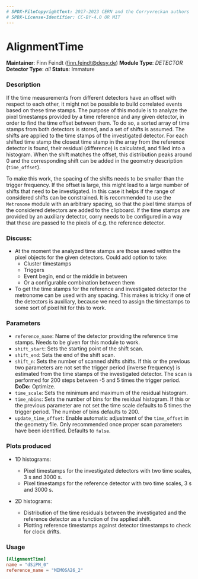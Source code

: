 ```yaml
---
# SPDX-FileCopyrightText: 2017-2023 CERN and the Corryvreckan authors
# SPDX-License-Identifier: CC-BY-4.0 OR MIT
---
```

# AlignmentTime
**Maintainer**: Finn Feindt (<finn.feindt@desy.de>)
**Module Type**: *DETECTOR*
**Detector Type**: *all*
**Status**: Immature

### Description
If the time measurements from different detectors have an offset with respect to each other, it might not be possible to build correlated events based on these time stamps. The purpose of this module is to analyze the pixel timestamps provided by a time reference and any given detector, in order to find the time offset between them. To do so, a sorted array of time stamps from both detectors is stored, and a set of shifts is assumed. The shifts are applied to the time stamps of the investigated detector. For each shifted time stamp the closest time stamp in the array from the reference detector is found, their residual (difference) is calculated, and filled into a histogram. When the shift matches the offset, this distribution peaks around 0 and the corresponding shift can be added in the geometry description (`time_offset`).

To make this work, the spacing of the shifts needs to be smaller than the trigger frequency. If the offset is large, this might lead to a large number of shifts that need to be investigated. In this case it helps if the range of considered shifts can be constrained. It is recommended to use the `Metronome` module with an arbitrary spacing, so that the pixel time stamps of the considered detectors are added to the clipboard. If the time stamps are provided by an auxiliary detector, corry needs to be configured in a way that these are passed to the pixels of e.g. the reference detector.

### Discuss:
* At the moment the analyzed time stamps are those saved within the pixel objects for the given detectors. Could add option to take:
  * Cluster timestamps
  * Triggers
  * Event begin, end or the middle in between
  * Or a configurable combination between them
* To get the time stamps for the reference and investigated detector the metronome can be used with any spacing. This makes is tricky if one of the detectors is auxiliary, because we need to assign the timestamps to some sort of pixel hit for this to work.

### Parameters
* `reference_name`: Name of the detector providing the reference time stamps. Needs to be given for this module to work.
* `shift_start`: Sets the starting point of the shift scan.
* `shift_end`: Sets the end of the shift scan.
* `shift_n`: Sets the number of scanned shifts shifts. If this or the previous two parameters are not set the trigger period (inverse frequency) is estimated from the time stamps of the investigated detector. The scan is performed for 200 steps between -5 and 5 times the trigger period. **DoDo:** Optimize.
* `time_scale`: Sets the minimum and maximum of the residual histogram.
* `time_nbins`: Sets the number of bins for the residual histogram. If this or the previous parameter are not set the time scale defaults to 5 times the trigger period. The number of bins defaults to 200.
* `update_time_offset`: Enable automatic adjustment of the `time_offset` in the geometry file. Only recommended once proper scan parameters have been identified. Defaults to `false`.

### Plots produced
* 1D histograms:
  * Pixel timestamps for the investigated detectors with two time scales, 3 s and 3000 s.
  * Pixel timestamps for the reference detector with two time scales, 3 s and 3000 s.

* 2D histograms:
  * Distribution of the time residuals between the investigated and the reference detector as a function of the applied shift.
  * Plotting reference timestamps against detector timestamps to check for clock drifts.

### Usage
```toml
[AlignmentTime]
name = "dSiPM_0"
reference_name = "MIMOSA26_2"
```
